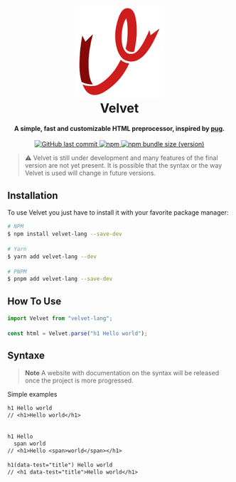 <h1 align="center">
  <br>
  <a href="http://www.amitmerchant.com/electron-markdownify"><img src="https://raw.githubusercontent.com/antharuu/Velvet/master/public/logo.png" alt="Markdownify" width="200"></a>
  <br>
  Velvet
  <br>
</h1>

<h4 align="center">A simple, fast and customizable HTML preprocessor, 
 inspired by <a href="https://pugjs.org/api/getting-started.html" target="_blank">pug</a>.</h4>

<p align="center">
  <a href="https://github.com/antharuu/Velvet">
  <img alt="GitHub last commit" src="https://img.shields.io/github/last-commit/antharuu/Velvet?style=for-the-badge">
  </a>
  <a href="https://badge.fury.io/js/velvet-lang">
    <img alt="npm" src="https://img.shields.io/npm/v/velvet-lang?style=for-the-badge">
  </a>
  <a href="https://www.npmjs.com/package/velvet-lang">
  <img alt="npm bundle size (version)" src="https://img.shields.io/bundlephobia/min/velvet-lang/*?style=for-the-badge">
  </a>
  </a>
</p>

> ⚠️ Velvet is still under development and many features of the final version are not yet present. It is possible that the syntax or the way Velvet is used will change in future versions.

## Installation

To use Velvet you just have to install it with your favorite package manager:

```bash
# NPM
$ npm install velvet-lang --save-dev

# Yarn
$ yarn add velvet-lang --dev

# PNPM
$ pnpm add velvet-lang --save-dev
```

## How To Use

```js
import Velvet from "velvet-lang";

const html = Velvet.parse("h1 Hello world");
```

## Syntaxe

> **Note**
> A website with documentation on the syntax will be released once the project is more progressed.

Simple examples

```pug
h1 Hello world
// <h1>Hello world</h1>


h1 Hello
  span world
// <h1>Hello <span>world</span></h1>

h1(data-test="title") Hello world
// <h1 data-test="title">Hello world</h1>
```
